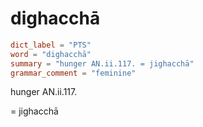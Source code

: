 # dighacchā

``` toml
dict_label = "PTS"
word = "dighacchā"
summary = "hunger AN.ii.117. = jighacchā"
grammar_comment = "feminine"
```

hunger AN.ii.117.

= jighacchā

